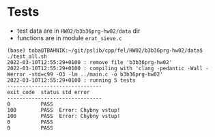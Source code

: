 # Tests

* test data are in `HW02/b3b36prg-hw02/data` dir
* functions are in module `erat_sieve.c`

```shell
(base) toba@TBAHNIK:~/git/pslib/cpp/fel/HW02/b3b36prg-hw02/data$ ./test_all.sh 
2022-03-10T12:55:29+0100 : remove file 'b3b36prg-hw02'
2022-03-10T12:55:29+0100 : compiling with 'clang -pedantic -Wall -Werror -std=c99 -O3 -lm ../main.c -o b3b36prg-hw02'
2022-03-10T12:55:29+0100 : running 5 tests
-------------------------------
exit_code  status std error
-------------------------------
0          PASS 
100        PASS  Error: Chybny vstup!
100        PASS  Error: Chybny vstup!
0          PASS 
0          PASS 
```